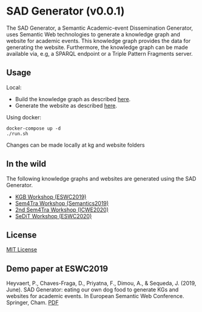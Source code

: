 # SAD Generator (v0.0.1)
The SAD Generator,
a Semantic Academic-event Dissemination Generator,
uses Semantic Web technologies to generate a knowledge graph and 
website for academic events.
This knowledge graph provides the data for generating the website.
Furthermore, the knowledge graph can be made available via, e.g, 
a SPARQL endpoint or a Triple Pattern Fragments server.

## Usage

Local:
- Build the knowledge graph as described [here](./kg/README.md).
- Generate the website as described [here](./website/README.md).

Using docker:
```
docker-compose up -d
./run.sh
```
Changes can be made locally at kg and website folders

## In the wild

The following knowledge graphs and websites are generated using the SAD Generator.

- [KGB Workshop (ESWC2019)](http://kgb-workshop.org)
- [Sem4Tra Workshop (Semantics2019)](https://sem4tra2019.linkeddata.es/)
- [2nd Sem4Tra Workshop (ICWE2020)](https://sem4tra2020.linkeddata.es/)
- [SeDiT Workshop (ESWC2020)](https://sedit.linkeddata.es/)

## License
[MIT License](./LICENSE)


## Demo paper at ESWC2019
Heyvaert, P., Chaves-Fraga, D., Priyatna, F., Dimou, A., & Sequeda, J. (2019, June). SAD Generator: eating our own dog food to generate KGs and websites for academic events. In European Semantic Web Conference. Springer, Cham. [PDF](https://pieterheyvaert.com/publications/heyvaert2019sad/paper.pdf)
